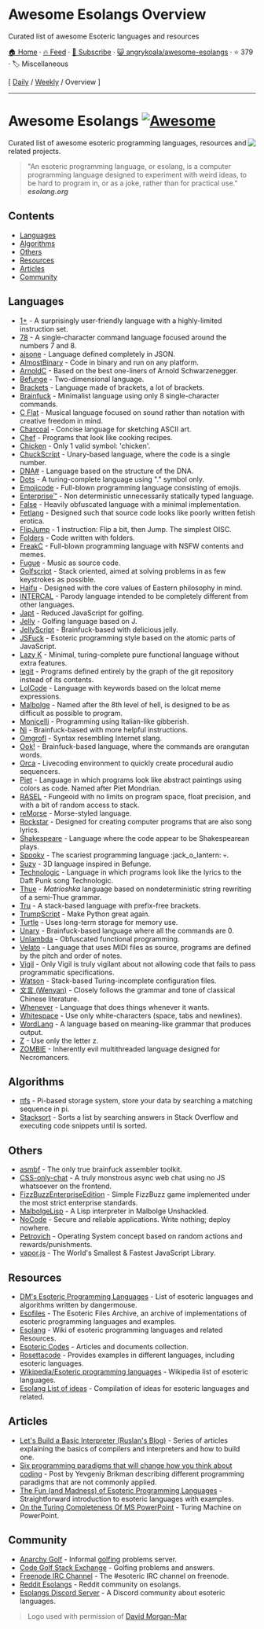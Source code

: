 # Awesome Esolangs Overview

Curated list of awesome Esoteric languages and resources

[🏠 Home](/README.md) · [🔥 Feed](https://test.trackawesomelist.com/angrykoala/awesome-esolangs/rss.xml) · [📮 Subscribe](https://trackawesomelist.us17.list-manage.com/subscribe?u=d2f0117aa829c83a63ec63c2f&id=36a103854c) · [😺 angrykoala/awesome-esolangs](https://github.com/angrykoala/awesome-esolangs) · ⭐ 379 · 🏷️ Miscellaneous

[ [Daily](/content/angrykoala/awesome-esolangs/README.md) / [Weekly](/content/angrykoala/awesome-esolangs/week/README.md) / Overview ]

---

# Awesome Esolangs [![Awesome](https://awesome.re/badge.svg)](https://awesome.re)

<img src="https://github.com/angrykoala/awesome-esolangs/raw/master/logo_piet.png" align="right">

Curated list of awesome esoteric programming languages, resources and related projects.

> "An esoteric programming language, or esolang, is a computer programming language designed to experiment with weird ideas, to be hard to program in, or as a joke, rather than for practical use."\
> ***esolang.org***

## Contents

*   [Languages](#languages)
*   [Algorithms](#algorithms)
*   [Others](#others)
*   [Resources](#resources)
*   [Articles](#articles)
*   [Community](#community)

## Languages

*   [1+](https://esolangs.org/wiki/1%2B) - A surprisingly user-friendly language with a highly-limited instruction set.
*   [78](https://github.com/oatmealine/78) - A single-character command language focused around the numbers 7 and 8.
*   [ajsone](https://www.quaxio.com/ajsone) - Language defined completely in JSON.
*   [AlmostBinary](https://github.com/wsdt/AlmostBinary) - Code in binary and run on any platform.
*   [ArnoldC](http://lhartikk.github.io/ArnoldC) - Based on the best one-liners of Arnold Schwarzenegger.
*   [Befunge](https://esolangs.org/wiki/Befunge) - Two-dimensional language.
*   [Brackets](https://github.com/kvbc/brackets) - Language made of brackets, a lot of brackets.
*   [Brainfuck](https://esolangs.org/wiki/Brainfuck) - Minimalist language using only 8 single-character commands.
*   [C Flat](https://github.com/NicksterSand/Cflat) - Musical language focused on sound rather than notation with creative freedom in mind.
*   [Charcoal](https://github.com/somebody1234/Charcoal) - Concise language for sketching ASCII art.
*   [Chef](http://www.dangermouse.net/esoteric/chef.html) - Programs that look like cooking recipes.
*   [Chicken](https://esolangs.org/wiki/Chicken) - Only 1 valid symbol: 'chicken'.
*   [ChuckScript](https://github.com/angrykoala/chuckscript) - Unary-based language, where the code is a single number.
*   [DNA#](https://esolangs.org/wiki/DNA-Sharp) - Language based on the structure of the DNA.
*   [Dots](https://github.com/josconno/dots) - A turing-complete language using "." symbol only.
*   [Emojicode](http://www.emojicode.org) - Full-blown programming language consisting of emojis.
*   [Enterprise™](https://github.com/joaomilho/Enterprise) - Non deterministic unnecessarily statically typed language.
*   [False](http://strlen.com/false-language) - Heavily obfuscated language with a minimal implementation.
*   [Fetlang](https://github.com/Property404/fetlang) - Designed such that source code looks like poorly written fetish erotica.
*   [FlipJump](https://github.com/tomhea/flip-jump) - 1 instruction: Flip a bit, then Jump. The simplest OISC.
*   [Folders](https://github.com/rottytooth/Folders) - Code written with folders.
*   [FreakC](https://github.com/FreakC-Foundation/FreakC) - Full-blown programming language with NSFW contents and memes.
*   [Fugue](https://esolangs.org/wiki/Fugue) - Music as source code.
*   [Golfscript](http://www.golfscript.com/golfscript) - Stack oriented, aimed at solving problems in as few keystrokes as possible.
*   [Haifu](http://www.dangermouse.net/esoteric/haifu.html) - Designed with the core values of Eastern philosophy in mind.
*   [INTERCAL](http://www.catb.org/\~esr/intercal) - Parody language intended to be completely different from other languages.
*   [Japt](https://github.com/ETHproductions/japt) - Reduced JavaScript for golfing.
*   [Jelly](https://github.com/DennisMitchell/jellylanguage) - Golfing language based on J.
*   [JellyScript](https://github.com/nguyenphuminh/Jellyscript) - Brainfuck-based with delicious jelly.
*   [JSFuck](https://github.com/aemkei/jsfuck) - Esoteric programming style based on the atomic parts of JavaScript.
*   [Lazy K](https://tromp.github.io/cl/lazy-k.html) - Minimal, turing-complete pure functional language without extra features.
*   [legit](https://morr.cc/legit) - Programs defined entirely by the graph of the git repository instead of its contents.
*   [LolCode](http://lolcode.org) - Language with keywords based on the lolcat meme expressions.
*   [Malbolge](http://www.lscheffer.com/malbolge.shtml) - Named after the 8th level of hell, is designed to be as difficult as possible to program.
*   [Monicelli](https://github.com/esseks/monicelli) - Programming using Italian-like gibberish.
*   [Ni](https://github.com/DeybisMelendez/ni) - Brainfuck-based with more helpful instructions.
*   [Omgrofl](https://esolangs.org/wiki/Omgrofl) - Syntax resembling Internet slang.
*   [Ook!](http://www.dangermouse.net/esoteric/ook.html) - Brainfuck-based language, where the commands are orangutan words.
*   [Orca](https://hundredrabbits.itch.io/orca) - Livecoding environment to quickly create procedural audio sequencers.
*   [Piet](http://www.dangermouse.net/esoteric/piet.html) -  Language in which programs look like abstract paintings using colors as code. Named after Piet Mondrian.
*   [RASEL](https://github.com/Nakilon/rasel) - Fungeoid with no limits on program space, float precision, and with a bit of random access to stack.
*   [reMorse](http://esolangs.org/wiki/reMorse) - Morse-styled language.
*   [Rockstar](https://github.com/dylanbeattie/rockstar) - Designed for creating computer programs that are also song lyrics.
*   [Shakespeare](http://shakespearelang.sourceforge.net) - Language where the code appear to be Shakespearean plays.
*   [Spooky](https://spookylang.com) - The scariest programming language  :jack\_o\_lantern: :skull:.
*   [Suzy](https://github.com/gvx/suzy) - 3D language inspired in Befunge.
*   [Technologic](https://esolangs.org/wiki/Technologic) - Language in which programs look like the lyrics to the Daft Punk song Technologic.
*   [Thue](https://github.com/jcolag/Thue) - *Matrioshka* language based on nondeterministic string rewriting of a semi-Thue grammar.
*   [Tru](https://github.com/sungwoncho/tru) - A stack-based language with prefix-free brackets.
*   [TrumpScript](https://github.com/samshadwell/TrumpScript) - Make Python great again.
*   [Turtle](https://github.com/TypeMonkey/Turtle) - Uses long-term storage for memory use.
*   [Unary](https://esolangs.org/wiki/Unary) - Brainfuck-based language where all the commands are 0.
*   [Unlambda](http://www.madore.org/\~david/programs/unlambda) - Obfuscated functional programming.
*   [Velato](http://velato.net) - Language that uses MIDI files as source, programs are defined by the pitch and order of notes.
*   [Vigil](https://github.com/munificent/vigil) - Only Vigil is truly vigilant about not allowing code that fails to pass programmatic specifications.
*   [Watson](https://github.com/genkami/watson) - Stack-based Turing-incomplete configuration files.
*   [文言 (Wenyan)](http://wenyan-lang.lingdong.works) - Closely follows the grammar and tone of classical Chinese literature.
*   [Whenever](http://www.dangermouse.net/esoteric/whenever.html) - Language that does things whenever it wants.
*   [Whitespace](http://web.archive.org/web/20150623025348/http://compsoc.dur.ac.uk/whitespace) - Use only white-characters (space, tabs and newlines).
*   [WordLang](https://github.com/WilliamRagstad/WordLang) - A language based on meaning-like grammar that produces output.
*   [Z](https://esolangs.org/wiki/Z) - Use only the letter z.
*   [ZOMBIE](https://www.dangermouse.net/esoteric/zombie.html) - Inherently evil multithreaded language designed for Necromancers.

## Algorithms

*   [πfs](https://github.com/philipl/pifs) - Pi-based storage system, store your data by searching a matching sequence in pi.
*   [Stacksort](https://gkoberger.github.io/stacksort) - Sorts a list by searching answers in Stack Overflow and executing code snippets until is sorted.

## Others

*   [asmbf](https://github.com/kspalaiologos/asmbf) - The only true brainfuck assembler toolkit.
*   [CSS-only-chat](https://github.com/kkuchta/css-only-chat) - A truly monstrous async web chat using no JS whatsoever on the frontend.
*   [FizzBuzzEnterpriseEdition](https://github.com/EnterpriseQualityCoding/FizzBuzzEnterpriseEdition) - Simple FizzBuzz game implemented under the most strict enterprise standards.
*   [MalbolgeLisp](https://github.com/kspalaiologos/malbolge-lisp) - A Lisp interpreter in Malbolge Unshackled.
*   [NoCode](https://github.com/kelseyhightower/nocode) - Secure and reliable applications. Write nothing; deploy nowhere.
*   [Petrovich](http://www.dangermouse.net/esoteric/petrovich.html) - Operating System concept based on random actions and rewards/punishments.
*   [vapor.js](https://github.com/madrobby/vapor.js) - The World's Smallest & Fastest JavaScript Library.

## Resources

*   [DM's Esoteric Programming Languages](http://www.dangermouse.net/esoteric) - List of esoteric languages and algorithms written by dangermouse.
*   [Esofiles](https://github.com/graue/esofiles) - The Esoteric Files Archive, an archive of implementations of esoteric programming languages and examples.
*   [Esolang](https://esolangs.org) - Wiki of esoteric programming languages and related Resources.
*   [Esoteric Codes](https://esoteric.codes) - Articles and documents collection.
*   [Rosettacode](http://rosettacode.org/wiki/Rosetta_Code) - Provides examples in different languages, including esoteric languages.
*   [Wikipedia/Esoteric programming languages](https://en.wikipedia.org/wiki/Esoteric_programming_language) - Wikipedia list of esoteric languages.
*   [Esolang List of ideas](https://esolangs.org/wiki/List_of_ideas) - Compilation of ideas for esoteric languages and related.

## Articles

*   [Let's Build a Basic Interpreter (Ruslan's Blog)](https://ruslanspivak.com/lsbasi-part1) - Series of articles explaining the basics of compilers and interpreters and how to build one.
*   [Six programming paradigms that will change how you think about coding](http://www.ybrikman.com/writing/2014/04/09/six-programming-paradigms-that-will) - Post by Yevgeniy Brikman describing different programming paradigms that are not commonly applied.
*   [The Fun (and Madness) of Esoteric Programming Languages](https://tomassetti.me/discovering-arcane-world-esoteric-programming-languages) - Straightforward introduction to esoteric languages with examples.
*   [On the Turing Completeness Of MS PowerPoint](http://www.andrew.cmu.edu/user/twildenh/PowerPointTM/Paper.pdf) - Turing Machine on PowerPoint.

## Community

*   [Anarchy Golf](http://golf.shinh.org) - Informal [golfing](https://en.wikipedia.org/wiki/Code_golf) problems server.
*   [Code Golf Stack Exchange](https://codegolf.stackexchange.com) - Golfing problems and answers.
*   [Freenode IRC Channel](http://webchat.freenode.net/?channels=esoteric\&uio=d4) - The #esoteric IRC channel on freenode.
*   [Reddit Esolangs](https://www.reddit.com/r/esolangs) - Reddit community on esolangs.
*   [Esolangs Discord Server](https://discord.gg/SdFJQmd4QJ) - A Discord community about esoteric languages.

> Logo used with permission of [David Morgan-Mar](http://www.dangermouse.net/esoteric/piet/samples.html)

